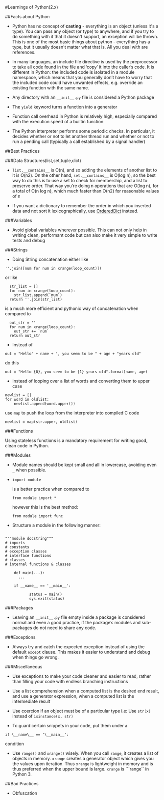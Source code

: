 #Learnings of Python(2.x)

##Facts about Python
* Python has no concept of **casting** - everything is an object (unless it's a type). You can pass any object (or type) to anywhere, and if you try to do something with it that it doesn't support, an exception will be thrown. This is one of the most basic things about python - everything has a type, but it usually doesn't matter what that is. All you deal with are references.

* In many languages, an include file directive is used by the preprocessor to take all code found in the file and ‘copy’ it into the caller’s code. It is different in Python: the included code is isolated in a module namespace, which means that you generally don’t have to worry that the included code could have unwanted effects, e.g. override an existing function with the same name.

* Any directory with an `__init__.py` file is considered a Python package

* The `yield` keyword turns a function into a generator

* Function call overhead in Python is relatively high, especially compared with the execution speed of a builtin function

* The Python interpreter performs some periodic checks. In particular, it decides whether or not to let another thread run and whether or not to run a pending call (typically a call established by a signal handler)


##Best Practices

###Data Structures(list,set,tuple,dict)

* ```list.__contains__``` is O(n), and so adding the elements of another list to it is O(n2). On the other hand, ```set.__contains__``` is O(log n), so the best way to do this is to use a set to check for membership, and a list to preserve order. That way you're doing n operations that are O(log n), for a total of O(n log n), which much faster than O(n2) for reasonable values of n

* If you want a dictionary to remember the order in which you inserted data and not sort it lexicographically, use [OrderedDict](http://docs.python.org/2/library/collections.html#collections.OrderedDict) instead.

###Variables

* Avoid global variables wherever possible. This can not only help in writing clean, performant code but can also make it very simple to write tests and debug

###Strings

* Doing String concatenation either like 
<pre><code>''.join([num for num in xrange(loop_count)])</code></pre>
or like
<pre><code>  str_list = []
  for num in xrange(loop_count):
    str_list.append(`num`)
  return ''.join(str_list)
</code></pre>
is a much more efficient and pythonic way of concatenation when compared to
<pre><code>  out_str = ''
  for num in xrange(loop_count):
    out_str += `num`
  return out_str
</code></pre>

* Instead of 
<pre><code>out = "Hello" + name + ", you seem to be " + age + "years old"</code></pre>
do this 
<pre><code>out = "Hello {0}, you seem to be {1} years old".format(name, age)</code></pre>

* Instead of looping over a list of words and converting them to upper case
<pre><code>newlist = []
for word in oldlist:
    newlist.append(word.upper())
</code></pre>
use ```map``` to push the loop from the interpreter into compiled C code
<pre><code>newlist = map(str.upper, oldlist)</code></pre>

###Functions

Using stateless functions is a mandatory requirement for writing good, clean code in Python.

###Modules

* Module names should be kept small and all in lowercase, avoiding even 	  `_` when possible.


*	<pre><code>import module</code></pre> is a better practice when compared to <pre><code>from module import *</code></pre> however this is the best method: <pre><code>from module import func</code></pre>

* Structure a module in the following manner:
<pre><code>
"""module docstring"""
# imports
# constants
# exception classes
# interface functions
# classes
# internal functions & classes

    def main(...):
  	  ...

	if __name__ == '__main__':

    	   status = main()
    	   sys.exit(status)
</code></pre>

###Packages

* Leaving an `__init__.py` file empty inside a package is considered normal and even a good practice, if the package’s modules and sub-packages do not need to share any code.

###Exceptions

* Always try and catch the expected exception instead of using the default ```except``` clause. This makes it easier to understand and debug when things go wrong.

###Miscellaneous

* Use exceptions to make your code cleaner and easier to read, rather than filling your code with endless branching instructions

* Use a list comprehension when a computed list is the desired end result, and use a generator expression, when a computed list is the intermediate result

* Use coercion if an object must be of a particular type i.e:
Use `str(x)` instead of `isinstance(x, str)`

* To guard certain snippets in your code, put them under a
<pre><code>if \__name\__ == '\__main__':</code></pre> condition

* Use ```range()``` and ```xrange()``` wisely.  When you call ```range```, it creates a list of objects in memory. ```xrange``` creates a generator object which gives you the values upon iteration. Thus ```xrange``` is lightweight in memory and is thus preferred when the upper bound is large. ```xrange``` is ```range`` in Python 3.


##Bad Practices

* Obfuscation
